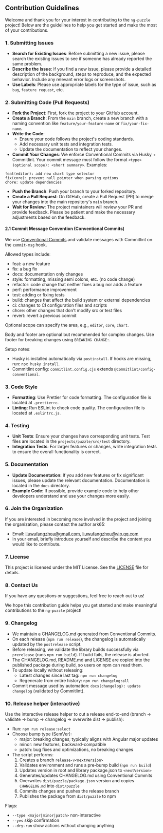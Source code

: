 ## Contribution Guidelines

Welcome and thank you for your interest in contributing to the `ng-puzzle` project! Below are the guidelines to help you get started and make the most of your contributions.

### 1. Submitting Issues

- **Search for Existing Issues**: Before submitting a new issue, please search the existing issues to see if someone has already reported the same problem.
- **Describe the Issue**: If you find a new issue, please provide a detailed description of the background, steps to reproduce, and the expected behavior. Include any relevant error logs or screenshots.
- **Use Labels**: Please use appropriate labels for the type of issue, such as `bug`, `feature request`, etc.

### 2. Submitting Code (Pull Requests)

- **Fork the Project**: First, fork the project to your GitHub account.
- **Create a Branch**: From the `main` branch, create a new branch with a naming convention like `feature/your-feature-name` or `fix/your-fix-name`.
- **Write the Code**:
  - Ensure your code follows the project's coding standards.
  - Add necessary unit tests and integration tests.
  - Update the documentation to reflect your changes.
- **Commit Your Changes**: We enforce Conventional Commits via Husky + Commitlint. Your commit message must follow the format `<type>(optional scope): <short summary>`. Examples:

```
feat(editor): add new chart type selector
fix(core): prevent null pointer when parsing options
chore: update dependencies
```

- **Push the Branch**: Push your branch to your forked repository.
- **Create a Pull Request**: On GitHub, create a Pull Request (PR) to merge your changes into the main repository's `main` branch.
- **Wait for Review**: The project maintainers will review your PR and provide feedback. Please be patient and make the necessary adjustments based on the feedback.

#### 2.1 Commit Message Convention (Conventional Commits)

We use [Conventional Commits](https://www.conventionalcommits.org/) and validate messages with Commitlint on the `commit-msg` hook.

Allowed types include:

- feat: a new feature
- fix: a bug fix
- docs: documentation only changes
- style: formatting, missing semi colons, etc. (no code change)
- refactor: code change that neither fixes a bug nor adds a feature
- perf: performance improvement
- test: adding or fixing tests
- build: changes that affect the build system or external dependencies
- ci: changes to CI configuration files and scripts
- chore: other changes that don't modify src or test files
- revert: revert a previous commit

Optional scope can specify the area, e.g., `editor`, `core`, `chart`.

Body and footer are optional but recommended for complex changes. Use footer for breaking changes using `BREAKING CHANGE:`.

Setup notes:

- Husky is installed automatically via `postinstall`. If hooks are missing, run: `npx husky install`.
- Commitlint config: `commitlint.config.cjs` extends `@commitlint/config-conventional`.

### 3. Code Style

- **Formatting**: Use Prettier for code formatting. The configuration file is located at `.prettierrc`.
- **Linting**: Run ESLint to check code quality. The configuration file is located at `.eslintrc.js`.

### 4. Testing

- **Unit Tests**: Ensure your changes have corresponding unit tests. Test files are located in the `projects/puzzle/src/test` directory.
- **Integration Tests**: For larger features or changes, write integration tests to ensure the overall functionality is correct.

### 5. Documentation

- **Update Documentation**: If you add new features or fix significant issues, please update the relevant documentation. Documentation is located in the `docs` directory.
- **Example Code**: If possible, provide example code to help other developers understand and use your changes more easily.

### 6. Join the Organization

If you are interested in becoming more involved in the project and joining the organization, please contact the author ark65:

- Email: liuwufangzhou@gmail.com, liuwufangzhou@vip.qq.com
- In your email, briefly introduce yourself and describe the content you would like to contribute.

### 7. License

This project is licensed under the MIT License. See the [LICENSE](LICENSE) file for details.

### 8. Contact Us

If you have any questions or suggestions, feel free to reach out to us!

We hope this contribution guide helps you get started and make meaningful contributions to the `ng-puzzle` project!

### 9. Changelog

- We maintain a CHANGELOG.md generated from Conventional Commits.
- On each release (`npm run release`), the changelog is automatically updated by the `postrelease` script.
- Before releasing, we validate the library builds successfully via `prerelease` (runs `npm run build`). If build fails, the release is aborted.
- The CHANGELOG.md, README.md and LICENSE are copied into the published package during build, so users on npm can read them.
- To update locally without releasing:
  - Latest changes since last tag: `npm run changelog`
  - Regenerate from entire history: `npm run changelog:all`
- Commit message used by automation: `docs(changelog): update changelog` (validated by Commitlint).

### 10. Release helper (interactive)

Use the interactive release helper to cut a release end-to-end (branch → validate → bump → changelog → overwrite dist → publish):

- Run: `npm run release:select`
- Choose bump type (SemVer):
  - major: breaking changes; typically aligns with Angular major updates
  - minor: new features, backward-compatible
  - patch: bug fixes and optimizations, no breaking changes
- The script performs:
  1. Creates a branch `release-v<nextVersion>`
  2. Validates environment and runs a pre-bump build (`npm run build`)
  3. Updates version in root and library package.json to `<nextVersion>`
  4. Generates/updates CHANGELOG.md using Conventional Commits
  5. Overwrites `dist/puzzle/package.json` version and copies `CHANGELOG.md` into `dist/puzzle`
  6. Commits changes and pushes the release branch
  7. Publishes the package from `dist/puzzle` to npm

Flags:

- `--type <major|minor|patch>` non-interactive
- `--yes` skip confirmation
- `--dry-run` show actions without changing anything
